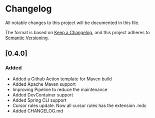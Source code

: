 # Changelog

All notable changes to this project will be documented in this file.

The format is based on [Keep a Changelog](https://keepachangelog.com/en/1.1.0/),
and this project adheres to [Semantic Versioning](https://semver.org/spec/v2.0.0.html).

## [0.4.0]

### Added

- Added a Github Action template for Maven build
- Added Apache Maven support
- Improving Pipeline to reduce the maintenance
- Added DevContainer support
- Added Spring CLI support
- Cursor rules update. Now all cursor rules has the extension .mdc
- Added CHANGELOG.md
